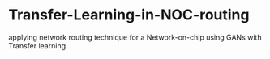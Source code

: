 # Transfer-Learning-in-NOC-routing
applying network routing technique for a Network-on-chip using GANs with Transfer learning 
